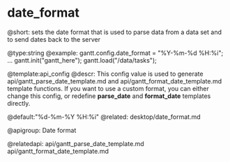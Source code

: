 date_format
=============

@short:
sets the date format that is used to parse data from a data set and to send dates back to the server
	

@type:string
@example:
gantt.config.date_format = "%Y-%m-%d %H:%i";
...
gantt.init("gantt_here");
gantt.load("/data/tasks");

@template:api_config
@descr:
This config value is used to generate api/gantt_parse_date_template.md and api/gantt_format_date_template.md template functions. 
If you want to use a custom format, you can either change this config, or redefine **parse_date** and **format_date** templates directly.

@default:"%d-%m-%Y %H:%i"
@related:
	desktop/date_format.md

    
@apigroup: Date format

@relatedapi:
api/gantt_parse_date_template.md
api/gantt_format_date_template.md

